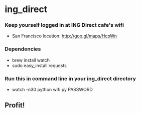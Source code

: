 ing_direct
==========

### Keep yourself logged in at ING Direct cafe's wifi
* San Francisco location: http://goo.gl/maps/HcpWn

### Dependencies
* brew install watch
* sudo easy_install requests

### Run this in command line in your ing_direct directory 
* watch -n30 python wifi.py PASSWORD

## Profit!
